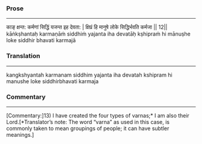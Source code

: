 ### Prose 
 --- 
काङ् क्षन्त: कर्मणां सिद्धिं यजन्त इह देवता: |
क्षिप्रं हि मानुषे लोके सिद्धिर्भवति कर्मजा || 12||
kāṅkṣhantaḥ karmaṇāṁ siddhiṁ yajanta iha devatāḥ
kṣhipraṁ hi mānuṣhe loke siddhir bhavati karmajā

### Translation 
 --- 
kangkshyantah karmanam siddhim yajanta iha devatah kshipram hi manushe loke siddhirbhavati karmaja

### Commentary 
 --- 
[Commentary:]13) I have created the four types of varnas;* I am also their Lord.[*Translator’s note: The word “varna” as used in this case, is commonly taken to mean groupings of people; it can have subtler meanings.]